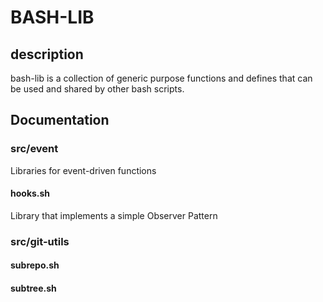 # BASH-LIB

## description

bash-lib is a collection of generic purpose functions and defines that can be used
and shared by other bash scripts.

## Documentation

### src/event

Libraries for event-driven functions

#### hooks.sh

Library that implements a simple Observer Pattern

### src/git-utils

#### subrepo.sh


#### subtree.sh
